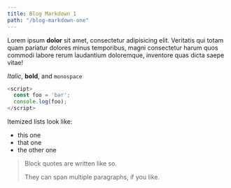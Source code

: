 ```yaml
---
title: Blog Markdown 1
path: "/blog-markdown-one"
---
```


Lorem ipsum **dolor** sit amet, consectetur adipisicing elit. Veritatis qui totam quam pariatur dolores minus temporibus, magni consectetur harum quos commodi labore rerum laudantium doloremque, inventore quas dicta saepe vitae!

*Italic*, **bold**, and `monospace`

```js
<script>
  const foo = 'bar';
  console.log(foo);
</script>

```

Itemized lists look like:

  * this one
  * that one
  * the other one

> Block quotes are
> written like so.
>
> They can span multiple paragraphs,
> if you like.
